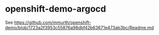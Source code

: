 # openshift-demo-argocd

See https://github.com/mmurth/openshift-demo/blob/1723a2f3953c55876a98dbf42b63671e473ab3bc/Readme.md
